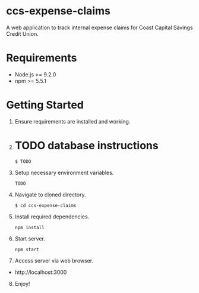 # ccs-expense-claims

A web application to track internal expense claims for Coast Capital Savings Credit Union.

# Requirements

* Node.js >= 9.2.0
* npm >= 5.5.1

# Getting Started

1. Ensure requirements are installed and working.
2. # TODO database instructions

    ```$ TODO```

3. Setup necessary environment variables.

    ```
    TODO
    ```

4. Navigate to cloned directory.

    ```$ cd ccs-expense-claims```

5. Install required dependencies.

    ```npm install```

6. Start server.

    ```npm start```

7. Access server via web browser.

* http://localhost:3000

8. Enjoy!
